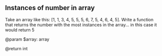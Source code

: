 ## Instances of number in array

Take an array like this: [1, 1, 3, 4, 5, 5, 5, 6, 7, 5, 4, 6, 4, 5]. Write a function that returns the number with the most instances in the array... in this case it would return 5

@param $array: array

@return int


